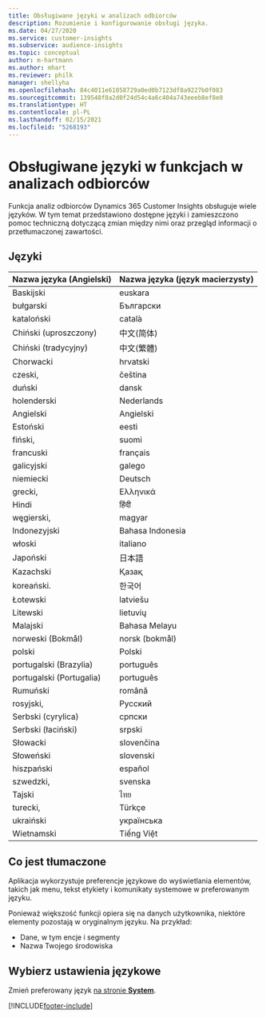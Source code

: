 ```yaml
---
title: Obsługiwane języki w analizach odbiorców
description: Rozumienie i konfigurowanie obsługi języka.
ms.date: 04/27/2020
ms.service: customer-insights
ms.subservice: audience-insights
ms.topic: conceptual
author: m-hartmann
ms.author: mhart
ms.reviewer: philk
manager: shellyha
ms.openlocfilehash: 84c4011e61058729a0ed0b7123df8a9227b0f083
ms.sourcegitcommit: 139548f8a2d0f24d54c4a6c404a743eeeb8ef8e0
ms.translationtype: HT
ms.contentlocale: pl-PL
ms.lasthandoff: 02/15/2021
ms.locfileid: "5268193"
---
```

# <a name="supported-languages-for-audience-insights-capability"></a>Obsługiwane języki w funkcjach w analizach odbiorców

Funkcja analiz odbiorców Dynamics 365 Customer Insights obsługuje wiele języków. W tym temat przedstawiono dostępne języki i zamieszczono pomoc techniczną dotyczącą zmian między nimi oraz przegląd informacji o przetłumaczonej zawartości.

## <a name="languages"></a>Języki

| Nazwa języka (Angielski)|  Nazwa języka (język macierzysty) |
| ------------- | ------------- |
| Baskijski | euskara |
| bułgarski | Български |
| kataloński | català |
| Chiński (uproszczony) | 中文(简体) |
| Chiński (tradycyjny) | 中文(繁體) |
| Chorwacki | hrvatski |
| czeski, | čeština |
| duński | dansk |
| holenderski | Nederlands |
| Angielski | Angielski |
| Estoński | eesti |
| fiński, | suomi |
| francuski | français |
| galicyjski | galego |
| niemiecki | Deutsch |
| grecki, | Ελληνικά |
| Hindi | हिंदी |
| węgierski, | magyar |
| Indonezyjski | Bahasa Indonesia |
| włoski | italiano |
| Japoński | 日本語 |
| Kazachski | Қазақ |
| koreański. | 한국어 |
| Łotewski | latviešu |
| Litewski | lietuvių |
| Malajski | Bahasa Melayu |
| norweski (Bokmål) | norsk (bokmål) |
| polski | Polski |
| portugalski (Brazylia) | português |
| portugalski (Portugalia) | português |
| Rumuński | română |
| rosyjski, | Русский |
| Serbski (cyrylica) | српски |
| Serbski (łaciński) | srpski |
| Słowacki | slovenčina |
| Słoweński | slovenski |
| hiszpański | español |
| szwedzki, | svenska |
| Tajski | ไทย |
| turecki, | Türkçe |
| ukraiński | українська |
| Wietnamski | Tiếng Việt |

## <a name="whats-translated"></a>Co jest tłumaczone

Aplikacja wykorzystuje preferencje językowe do wyświetlania elementów, takich jak menu, tekst etykiety i komunikaty systemowe w preferowanym języku.

Ponieważ większość funkcji opiera się na danych użytkownika, niektóre elementy pozostają w oryginalnym języku. Na przykład:

- Dane, w tym encje i segmenty
- Nazwa Twojego środowiska

## <a name="choose-your-language-settings"></a>Wybierz ustawienia językowe  

Zmień preferowany język [na stronie **System**](system.md).


[!INCLUDE[footer-include](../includes/footer-banner.md)]